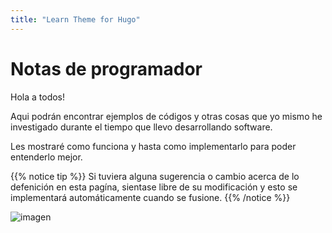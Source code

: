 ```yaml
---
title: "Learn Theme for Hugo"
---
```


# Notas de programador

Hola a todos!

Aqui podrán encontrar ejemplos de códigos y otras cosas que yo mismo he investigado durante el tiempo que llevo desarrollando software.

Les mostraré como funciona y hasta como implementarlo para poder entenderlo mejor.

{{% notice tip %}}
Si tuviera alguna sugerencia o cambio acerca de lo defenición en esta pagína, sientase libre de su modificación y esto se implementará automáticamente cuando se fusione.
{{% /notice %}}

![imagen](https://procesadordetexto.files.wordpress.com/2016/05/bloc-de-notas1.png?w=280&h=280)
